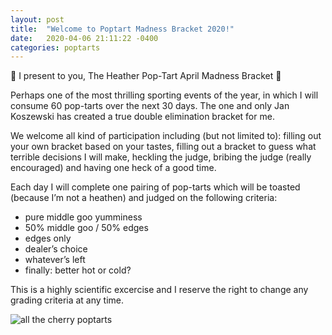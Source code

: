 ```yaml
---
layout: post
title:  "Welcome to Poptart Madness Bracket 2020!"
date:   2020-04-06 21:11:22 -0400
categories: poptarts
---
```


🎉 I present to you, The Heather Pop-Tart April Madness Bracket 🎉

Perhaps one of the most thrilling sporting events of the year, in which I will consume 60 pop-tarts over the next 30 days. The one and only Jan Koszewski has created a true double elimination bracket for me.

We welcome all kind of participation including (but not limited to): filling out your own bracket based on your tastes, filling out a bracket to guess what terrible decisions I will make, heckling the judge, bribing the judge (really encouraged) and having one heck of a good time.

Each day I will complete one pairing of pop-tarts which will be toasted (because I’m not a heathen) and judged on the following criteria:
 * pure middle goo yumminess
 * 50% middle goo / 50% edges
 * edges only
 * dealer’s choice
 * whatever’s left
 * finally: better hot or cold?

This is a highly scientific excercise and I reserve the right to change any grading criteria at any time.

![all the cherry poptarts](~/assets/img/all-the-cherry.jpg)